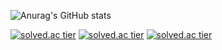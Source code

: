 ![Anurag's GitHub stats](https://github-readme-stats.vercel.app/api?username=tunggary&show_icons=true&theme=radical)

[![solved.ac tier](http://mazassumnida.wtf/api/generate_badge?boj=tunggary)](https://solved.ac/tunggary)
[![solved.ac tier](http://mazassumnida.wtf/api/v2/generate_badge?boj=tunggary)](https://solved.ac/tunggary)
[![solved.ac tier](http://mazassumnida.wtf/api/mini/generate_badge?boj=tunggary)](https://solved.ac/tunggary)
